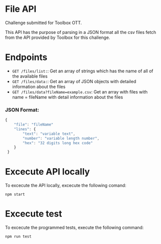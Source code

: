 # File API

Challenge submitted for Toolbox OTT.

This API has the purpose of parsing in a JSON format all the csv files fetch from the API
provided by Toolbox for this challenge.

# Endpoints

- ```GET /files/list:```: Get an array of strings which has the name of all of the available files
- ```GET /files/data:```: Get an array of JSON objects with detailed information about the files
- ```GET /files/data?fileName=example.csv```: Get an array with files with name = fileName with detail 
information about the files
    
### JSON Format:
```javascript
{ 
    "file": "fileName"
    "lines": {
        "text": "variable text",
        "number": "variable length number",
        "hex": "32 digits long hex code"
    }
 }
```

# Excecute API locally

To excecute the API locally, excecute the following comand:

```npm start```

# Excecute test

To excecute the programmed tests, execute the following command:

```npm run test```

